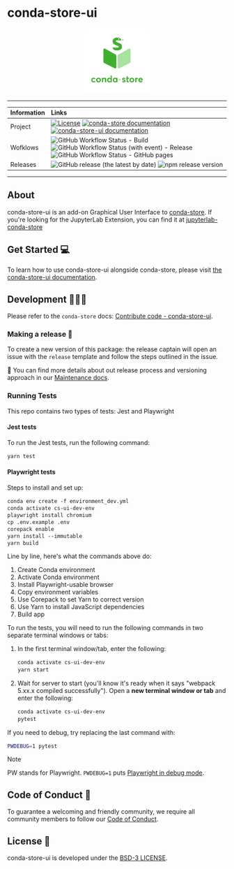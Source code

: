 # conda-store-ui

<div align="center">
  <img src="https://raw.githubusercontent.com/conda-incubator/conda-store/main/docusaurus-docs/community/images/logos/conda-store-logo-vertical-lockup.svg" alt="conda-store logo" width="30%">
</div>

---

| Information | Links                                                                                                                                                                                                                                                                                                                                                                                                                                                                                                             |
| :---------- | :---------------------------------------------------------------------------------------------------------------------------------------------------------------------------------------------------------------------------------------------------------------------------------------------------------------------------------------------------------------------------------------------------------------------------------------------------------------------------------------------------------------- |
| Project     | [![License](https://img.shields.io/badge/License-BSD%203--Clause-gray.svg?&colorB=298642&style=flat.svg)](https://opensource.org/licenses/BSD-3-Clause) [![conda-store documentation](https://img.shields.io/badge/conda--store-documentation%20📖-gray.svg?&colorB=298642&style=flat.svg)][conda-store-docs] [![conda-store-ui documentation](https://img.shields.io/badge/conda--store--UI-documentation%20📖-gray.svg?&colorB=298642&style=flat.svg)][conda-store-ui-docs]                                     |
| Wofklows    | ![GitHub Workflow Status - Build](https://img.shields.io/github/actions/workflow/status/conda-incubator/conda-store-ui/build.yml?label=Build&logo=GitHub) ![GitHub Workflow Status (with event) - Release](https://img.shields.io/github/actions/workflow/status/conda-incubator/conda-store-ui/release.yml?event=push&label=Release&logo=GitHub) ![GitHub Workflow Status - GitHub pages](https://img.shields.io/github/actions/workflow/status/conda-incubator/conda-store-ui/pages.yml?label=Docs&logo=GitHub) |
| Releases    | ![GitHub release (the latest by date)](https://img.shields.io/github/v/release/conda-incubator/conda-store-ui?logo=Github) ![npm release version](https://img.shields.io/npm/v/@conda-store/conda-store-ui?label=release&logo=npm)                                                                                                                                                                                                                                                                                |

---

## About

conda-store-ui is an add-on Graphical User Interface to [conda-store][conda-store-repo].
If you're looking for the JupyterLab Extension, you can find it at [jupyterlab-conda-store][jupyterlab-conda-store-repo]

## Get Started 💻

To learn how to use conda-store-ui alongside conda-store, please visit [the conda-store-ui documentation][conda-store-ui-docs].

## Development 👩🏻‍💻

Please refer to the `conda-store` docs: [Contribute code - conda-store-ui](https://conda.store/community/contribute/contribute-code#conda-store-ui).

### Making a release 🚀

To create a new version of this package: the release captain will open an issue with the `release` template and follow
the steps outlined in the issue.

🔗 You can find more details about out release process and versioning approach in our
[Maintenance docs](https://conda.store/community/maintenance/release).

### Running Tests

This repo contains two types of tests: Jest and Playwright

#### Jest tests

To run the Jest tests, run the following command:

```sh
yarn test
```

#### Playwright tests

Steps to install and set up:

```
conda env create -f environment_dev.yml
conda activate cs-ui-dev-env
playwright install chromium
cp .env.example .env
corepack enable
yarn install --immutable
yarn build
```

Line by line, here's what the commands above do:

1. Create Conda environment
2. Activate Conda environment
3. Install Playwright-usable browser
4. Copy environment variables
5. Use Corepack to set Yarn to correct version
6. Use Yarn to install JavaScript dependencies
7. Build app

To run the tests, you will need to run the following commands in two separate terminal windows
or tabs:

1. In the first terminal window/tab, enter the following:
   ```sh
   conda activate cs-ui-dev-env
   yarn start
   ```
2. Wait for server to start (you'll know it's ready when it says "webpack 5.xx.x
   compiled successfully"). Open a **new terminal window or tab** and enter the
   following:
   ```sh
   conda activate cs-ui-dev-env
   pytest
   ```

If you need to debug, try replacing the last command with:

```sh
PWDEBUG=1 pytest
```

> [!NOTE]
> PW stands for Playwright. `PWDEBUG=1` puts [Playwright in debug mode](https://playwright.dev/python/docs/debug).

## Code of Conduct 🤝

To guarantee a welcoming and friendly community, we require all community members to follow our [Code of Conduct](https://github.com/conda-incubator/governance/blob/main/CODE_OF_CONDUCT.md).

## License 📃

conda-store-ui is developed under the [BSD-3 LICENSE](./LICENSE).

<!-- reusable links -->

[conda-store-docs]: https://conda.store/
[conda-store-ui-docs]: https://conda-incubator.github.io/conda-store-ui/?path=/docs/welcome--docs
[conda-store-repo]: https://github.com/conda-incubator/conda-store
[jupyterlab-conda-store-repo]: https://github.com/conda-incubator/jupyterlab-conda-store
